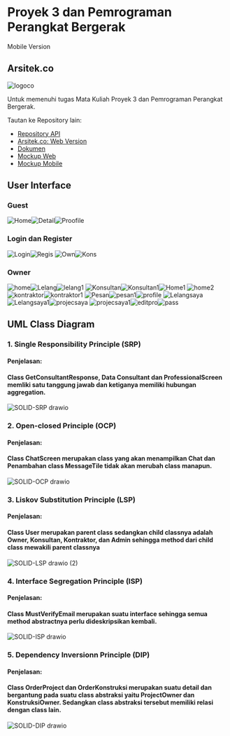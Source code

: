 # Proyek 3 dan Pemrograman Perangkat Bergerak

Mobile Version

## Arsitek.co
![logoco](https://user-images.githubusercontent.com/79303700/161211240-43b0031d-2c47-4055-977c-213192e6236c.png)

Untuk memenuhi tugas Mata Kuliah Proyek 3 dan Pemrograman Perangkat Bergerak.

Tautan ke Repository lain:

- [Repository API](https://github.com/Eko748/ArchitectApp-Web/tree/main/app/Http/Controllers/API)
- [Arsitek.co: Web Version](https://github.com/Eko748/ArchitectApp-Web)
- [Dokumen](https://github.com/Eko748/Dokumentasi)
- [Mockup Web](https://www.figma.com/file/Uvb7jXpQH1BoT2ULGVDv4n/Web?node-id=0%3A1)
- [Mockup Mobile](https://www.figma.com/file/m1ePrrwEZ1gz57B4FkQBfE/mobile?node-id=0%3A1)


## User Interface
### Guest
![Home](https://user-images.githubusercontent.com/79303700/175541068-1930c0e7-b03f-42c5-ab94-32a77aa8e97b.png)![Detail](https://user-images.githubusercontent.com/79303700/175541140-9dd8f1c2-0d3d-4434-b653-c0be7bd04399.png)![Proofile](https://user-images.githubusercontent.com/79303700/175541151-b20c9068-06d2-4a3d-9fa0-c90ebf2bc2b3.png)

### Login dan Register
![Login](https://user-images.githubusercontent.com/79303700/175547612-31ba4424-51aa-4820-afda-2c9512a4f862.png)![Regis](https://user-images.githubusercontent.com/79303700/175547637-1d3a7ee5-6328-4ee8-a473-025039bd4a10.png)
![Own](https://user-images.githubusercontent.com/79303700/175547667-dd99da1b-30b0-4cec-8a36-63ec9171382c.png)![Kons](https://user-images.githubusercontent.com/79303700/175547713-9075ce66-cdea-4adc-aa25-82960c2d93bb.png)

### Owner
![home](https://user-images.githubusercontent.com/79303700/175541361-c8ff0faa-fef5-4bfb-afc6-b323f2a21259.png)![Lelang](https://user-images.githubusercontent.com/79303700/175542977-d36edd91-c925-4385-8e22-0c3749bdc25f.png)![lelang1](https://user-images.githubusercontent.com/79303700/175541467-e9707395-d165-4234-89db-52cc8105503c.png)
![Konsultan](https://user-images.githubusercontent.com/79303700/175541688-3733034d-2c22-42a8-9f86-c7cb82b69d60.png)![Konsultan1](https://user-images.githubusercontent.com/79303700/175542746-f6a8b5da-f67f-4875-82de-5398c83788c5.png)![Home1](https://user-images.githubusercontent.com/79303700/175542663-c44e1e31-9f54-4648-be09-4e0fb2908654.png)
![home2](https://user-images.githubusercontent.com/79303700/175542802-6e7eb5fb-6db8-437b-a7fb-cf14a1355f6f.png)![kontraktor](https://user-images.githubusercontent.com/79303700/175542841-345eab12-7f58-45fa-9d56-5d94c3a2848c.png)![kontraktor1](https://user-images.githubusercontent.com/79303700/175542873-33f6bc57-acb3-4bdb-b953-619dc0734aa6.png)
![Pesan](https://user-images.githubusercontent.com/79303700/175543035-b6f41425-e987-4280-b238-5e3a6f96aa90.png)![pesan1](https://user-images.githubusercontent.com/79303700/175543074-17f2ea0b-c6c3-4ce1-8d20-a015740000fa.png)![profile](https://user-images.githubusercontent.com/79303700/175543096-9f70798f-f557-4f0c-beb1-fe9a336a2000.png)
![Lelangsaya](https://user-images.githubusercontent.com/79303700/175543133-4757c50d-4905-40ac-89ef-e36b5685393d.png)![Lelangsaya1](https://user-images.githubusercontent.com/79303700/175543166-a653c16c-bda8-4676-982b-5fdae27400ec.png)![projecsaya](https://user-images.githubusercontent.com/79303700/175543218-b0f82410-6f0f-4f8a-8c11-9f6d46044a53.png)
![projecsaya1](https://user-images.githubusercontent.com/79303700/175544145-107dab22-575d-4b9a-9ddf-27a0ab7ae9ef.png)![editpro](https://user-images.githubusercontent.com/79303700/175543275-5916330d-4e0a-4051-bc31-015ba229c716.png)![pass](https://user-images.githubusercontent.com/79303700/175543310-b9183e49-08a0-4a50-96f0-b7c186f07f1d.png)


## UML Class Diagram
### 1. Single Responsibility Principle (SRP)
####    Penjelasan:
####    Class GetConsultantResponse, Data Consultant dan ProfessionalScreen memliki satu tanggung jawab dan ketiganya memiliki hubungan aggregation.

![SOLID-SRP drawio](https://user-images.githubusercontent.com/79303700/175523574-0e2366cb-16f5-4fcd-9b82-6db9b3583e66.png)

### 2. Open-closed Principle (OCP)
####    Penjelasan:
####    Class ChatScreen merupakan class yang akan menampilkan Chat dan Penambahan class MessageTile tidak akan merubah class manapun.

![SOLID-OCP drawio](https://user-images.githubusercontent.com/79303700/175523588-2ff3aae6-f38e-4b33-a1a3-e64b5d4bafa0.png)

### 3. Liskov Substitution Principle (LSP)
####    Penjelasan:
####    Class User merupakan parent class sedangkan child classnya adalah Owner, Konsultan, Kontraktor, dan Admin sehingga method dari child class mewakili parent classnya 

![SOLID-LSP drawio (2)](https://user-images.githubusercontent.com/79303700/175532897-63940ac0-2bd4-4c27-8ade-4331d74115c6.png)

### 4. Interface Segregation Principle (ISP)
####    Penjelasan:
####    Class MustVerifyEmail merupakan suatu interface sehingga semua method abstractnya perlu dideskripsikan kembali.

![SOLID-ISP drawio](https://user-images.githubusercontent.com/79303700/175523607-c8669e6c-1c0f-4e14-aab9-9767e5d7e0ff.png)

### 5. Dependency Inversionn Principle (DIP)
####    Penjelasan:
####    Class OrderProject dan OrderKonstruksi merupakan suatu detail dan bergantung pada suatu class abstraksi yaitu ProjectOwner dan KonstruksiOwner. Sedangkan class abstraksi tersebut memiliki relasi dengan class lain.
![SOLID-DIP drawio](https://user-images.githubusercontent.com/79303700/175523623-ec9cae79-2a2e-4811-8c3e-b72acf4fc2e4.png)
